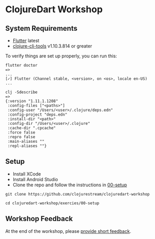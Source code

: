# ClojureDart Workshop

## System Requirements

- [Flutter][flutter] latest
- [clojure-cli-tools][clojure-cli-tools] v1.10.3.814 or greater

To verify things are set up properly, you can run this:
```
flutter doctor
=> 
...
[✓] Flutter (Channel stable, <version>, on <os>, locale en-US)
...
```

```
clj -Sdescribe
=>
{:version "1.11.1.1208"
 :config-files ["<paths>"]
 :config-user "/Users/<user>/.clojure/deps.edn"
 :config-project "deps.edn"
 :install-dir "<path>"
 :config-dir "/Users/<user>/.clojure"
 :cache-dir ".cpcache"
 :force false
 :repro false
 :main-aliases ""
 :repl-aliases ""}
```

## Setup

- Install XCode
- Install Android Studio
- Clone the repo and follow the instructions in [00-setup](exercises/00-setup/README.md)

```
git clone https://github.com/clojurestream/clojuredart-workshop

cd clojuredart-workshop/exercies/00-setup
```

## Workshop Feedback

At the end of the workshop, please [provide short feedback][feedback-form].


[flutter]: https://flutter.dev/docs/get-started/install
[clojure-cli-tools]: https://clojure.org/guides/install_clojure
[feedback-form]: https://forms.gle/iZ8YMfftWdu3MsSPA
[android-studio]: https://developer.android.com/studio
